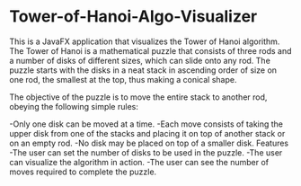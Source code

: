 # Tower-of-Hanoi-Algo-Visualizer
This is a JavaFX application that visualizes the Tower of Hanoi algorithm. The Tower of Hanoi is a mathematical puzzle that consists of three rods and a number of disks of different sizes, which can slide onto any rod. The puzzle starts with the disks in a neat stack in ascending order of size on one rod, the smallest at the top, thus making a conical shape.

The objective of the puzzle is to move the entire stack to another rod, obeying the following simple rules:

-Only one disk can be moved at a time.
-Each move consists of taking the upper disk from one of the stacks and placing it on top of another stack or on an empty rod.
-No disk may be placed on top of a smaller disk.
Features
-The user can set the number of disks to be used in the puzzle.
-The user can visualize the algorithm in action.
-The user can see the number of moves required to complete the puzzle.
